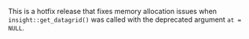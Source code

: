 This is a hotfix release that fixes memory allocation issues when `insight::get_datagrid()` was called with the deprecated argument `at = NULL`.
